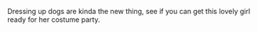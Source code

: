 Dressing up dogs are kinda the new thing, see if you can get this lovely girl ready for her costume party.

